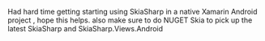 Had hard time getting starting using SkiaSharp in a native Xamarin Android project , hope this helps. also make sure to do
NUGET Skia to pick up the latest SkiaSharp and SkiaSharp.Views.Android
